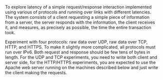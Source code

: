 To explore latency of a simple request/response interaction implemented using various of protocols and running over links with different latencies. The system consists of a client requesting a simple piece of information from a server, the server responds with the information, the client receives it, and measures, as precisely as possible, the time the entire transaction took.

Experiment with four protocols: raw data over UDP, raw data over TCP, HTTP, and HTTPS. To make it slightly more complicated, all protocols must run over IPv6. Both request and response should be few tens of bytes in length. For the UDP and TCP experiments, you need to write both client and server side, for the HTTP/HTTPS experiments, you are expected to use the Apache web server running on the machines described below and just write the client making the requests.
